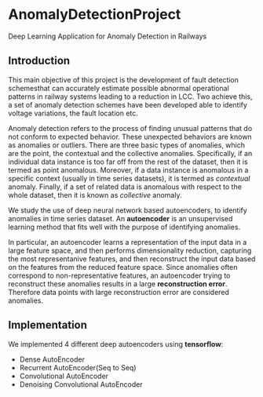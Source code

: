 # AnomalyDetectionProject
Deep Learning Application for Anomaly Detection in Railways

## Introduction
This main objective of this project is the development of fault detection schemesthat can accurately estimate possible abnormal operational patterns in railway systems leading to a reduction in LCC. Two achieve this, a set of anomaly detection schemes have been developed able to identify voltage variations, the fault location etc.

Anomaly detection refers to the process of finding unusual patterns that do not conform to expected
behavior. These unexpected behaviors are known as anomalies or outliers. There are three basic types of
anomalies, which are the point, the contextual and the collective anomalies. Specifically, if an individual
data instance is too far off from the rest of the dataset, then it is termed as point anomalous. Moreover, if
a data instance is anomalous in a specific context (usually in time series datasets), it is termed as
_contextual_ anomaly. Finally, if a set of related data is anomalous with respect to the whole dataset, then it
is known as _collective_ anomaly. 

We study the use of deep neural network based autoencoders, to identify anomalies in time series dataset. An __autoencoder__ is an unsupervised learning method that fits well with the purpose of identifying anomalies.

In particular, an autoencoder learns a representation of the input data in a large feature space, and
then performs dimensionality reduction, capturing the most representanive features, and then reconstruct the input data based on the features from the reduced feature space. Since anomalies
often correspond to non-representative features, an autoencoder trying to reconstruct these anomalies results in a large __reconstruction error__. Therefore data points with large reconstruction error
are considered anomalies.

## Implementation

We implemented 4 different deep autoencoders using __tensorflow__:
  *  Dense AutoEncoder
  *  Recurrent AutoEncoder(Seq to Seq)
  *  Convolutional AutoEncoder
  *  Denoising Convolutional AutoEncoder
